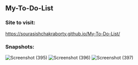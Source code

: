 ## My-To-Do-List

### Site to visit:
https://sourasishchakraborty.github.io/My-To-Do-List/

### Snapshots:
![Screenshot (395)](https://user-images.githubusercontent.com/64964968/91657678-80a39700-eae0-11ea-8597-4738f15da0eb.png)
![Screenshot (396)](https://user-images.githubusercontent.com/64964968/91657681-81d4c400-eae0-11ea-9897-1624076d1caf.png)
![Screenshot (397)](https://user-images.githubusercontent.com/64964968/91657685-839e8780-eae0-11ea-88d5-93d1ca5d1db4.png)

